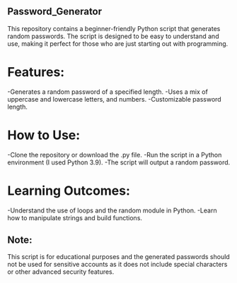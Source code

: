 ## Password_Generator
This repository contains a beginner-friendly Python script that generates random passwords. The script is designed to be easy to understand and use, making it perfect for those who are just starting out with programming.

# Features:
-Generates a random password of a specified length.
-Uses a mix of uppercase and lowercase letters, and numbers.
-Customizable password length.

# How to Use:
-Clone the repository or download the .py file.
-Run the script in a Python environment (I used Python 3.9).
-The script will output a random password.

# Learning Outcomes:
-Understand the use of loops and the random module in Python.
-Learn how to manipulate strings and build functions.

## Note:
This script is for educational purposes and the generated passwords should not be used for sensitive accounts as it does not include special characters or other advanced security features.
